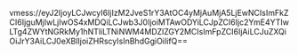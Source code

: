 vmess://eyJ2IjoyLCJwcyI6IjIzM2JveS1rY3AtOC4yMjAuMjA5LjEwNCIsImFkZCI6IjguMjIwLjIwOS4xMDQiLCJwb3J0IjoiMTAwODYiLCJpZCI6Ijc2YmE4YTIwLTg4ZWYtNGRkMy1hNTliLTNiNWM4MDZlZGY2MCIsImFpZCI6IjAiLCJuZXQiOiJrY3AiLCJ0eXBlIjoiZHRscyIsInBhdGgiOiIifQ==
